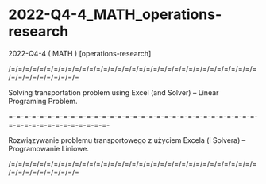 # 2022-Q4-4_MATH_operations-research
2022-Q4-4 ( MATH ) [operations-research]

/=/=/=/=/=/=/=/=/=/=/=/=/=/=/=/=/=/=/=/=/=/=/=/=/=/=/=/=/=/=/=/=/=/=/=/=/=/=/=/=/=/=/=/=/=

Solving transportation problem using Excel (and Solver) – Linear Programing Problem.

=-=-=-=-=-=-=-=-=-=-=-=-=-=-=-=-=-=-=-=-=-=-=-=-=-=-=-=-=-=-=-=-=-=-=-=-=-=-=-=-=-=-=-=-=-

Rozwiązywanie problemu transportowego z użyciem Excela (i Solvera) – Programowanie Liniowe.

/=/=/=/=/=/=/=/=/=/=/=/=/=/=/=/=/=/=/=/=/=/=/=/=/=/=/=/=/=/=/=/=/=/=/=/=/=/=/=/=/=/=/=/=/=
